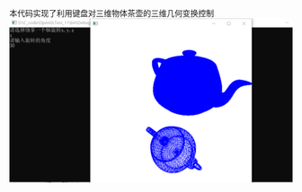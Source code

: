 本代码实现了利用键盘对三维物体茶壶的三维几何变换控制
![image](https://raw.githubusercontent.com/kiritoazk/Computer_Graphics/main/%E8%89%BE%E7%A5%96%E5%BA%B7_202011050311/img/8.bmp)

